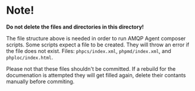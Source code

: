 # Note!

**Do not delete the files and directories in this directory!**

The file structure above is needed in order to run AMQP Agent composer scripts.
Some scripts expect a file to be created. They will throw an error if the file does not exist.
Files: `phpcs/index.xml`, `phpmd/index.xml`, and `phploc/index.html`.

Please not that these files shouldn't be committed. If a rebuild for the documenation is attempted they will get filled again, delete their contants manually before commiting.